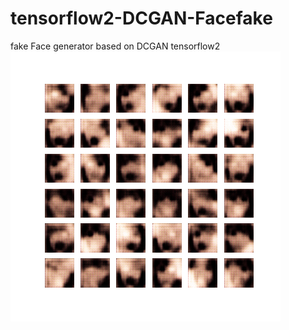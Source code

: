 # tensorflow2-DCGAN-Facefake
fake Face generator based on DCGAN tensorflow2
![](https://github.com/GeorgeSmith215/tensorflow2-DCGAN-Facefake/blob/main/%E6%A8%A1%E5%9E%8B%E8%AE%AD%E7%BB%83%E5%8A%A8%E6%80%81%E5%9B%BE.gif.png)
